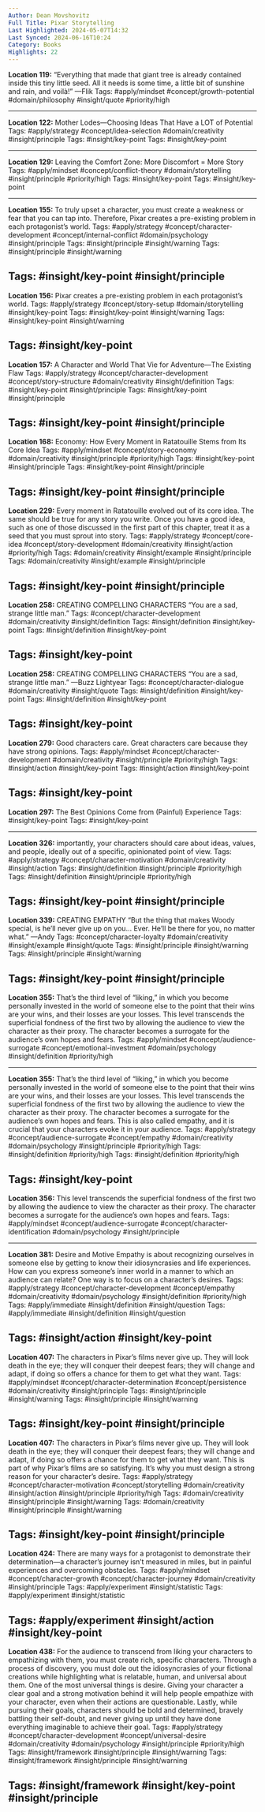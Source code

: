```yaml
---
Author: Dean Movshovitz
Full Title: Pixar Storytelling
Last Highlighted: 2024-05-07T14:32
Last Synced: 2024-06-16T10:24
Category: Books
Highlights: 22
---
```

**Location 119:**
“Everything that made that giant tree is already contained inside this tiny little seed. All it needs is some time, a little bit of sunshine and rain, and voilà!” —Flik
Tags: #apply/mindset #concept/growth-potential #domain/philosophy #insight/quote #priority/high
  
---
  
**Location 122:**
Mother Lodes—Choosing Ideas That Have a LOT of Potential
Tags: #apply/strategy #concept/idea-selection #domain/creativity #insight/principle
Tags: #insight/key-point
Tags: #insight/key-point
  
---
  
**Location 129:**
Leaving the Comfort Zone: More Discomfort = More Story
Tags: #apply/mindset #concept/conflict-theory #domain/storytelling #insight/principle #priority/high
Tags: #insight/key-point
Tags: #insight/key-point
  
---
  
**Location 155:**
To truly upset a character, you must create a weakness or fear that you can tap into. Therefore, Pixar creates a pre-existing problem in each protagonist’s world.
Tags: #apply/strategy #concept/character-development #concept/internal-conflict #domain/psychology #insight/principle
Tags: #insight/principle #insight/warning
Tags: #insight/principle #insight/warning
  
Tags: #insight/key-point #insight/principle
---
  
**Location 156:**
Pixar creates a pre-existing problem in each protagonist’s world.
Tags: #apply/strategy #concept/story-setup #domain/storytelling #insight/key-point
Tags: #insight/key-point #insight/warning
Tags: #insight/key-point #insight/warning
  
Tags: #insight/key-point
---
  
**Location 157:**
A Character and World That Vie for Adventure—The Existing Flaw
Tags: #apply/strategy #concept/character-development #concept/story-structure #domain/creativity #insight/definition
Tags: #insight/key-point #insight/principle
Tags: #insight/key-point #insight/principle
  
Tags: #insight/key-point #insight/principle
---
  
**Location 168:**
Economy: How Every Moment in Ratatouille Stems from Its Core Idea
Tags: #apply/mindset #concept/story-economy #domain/creativity #insight/principle #priority/high
Tags: #insight/key-point #insight/principle
Tags: #insight/key-point #insight/principle
  
Tags: #insight/key-point #insight/principle
---
  
**Location 229:**
Every moment in Ratatouille evolved out of its core idea. The same should be true for any story you write. Once you have a good idea, such as one of those discussed in the first part of this chapter, treat it as a seed that you must sprout into story.
Tags: #apply/strategy #concept/core-idea #concept/story-development #domain/creativity #insight/action #priority/high
Tags: #domain/creativity #insight/example #insight/principle
Tags: #domain/creativity #insight/example #insight/principle
  
Tags: #insight/key-point #insight/principle
---
  
**Location 258:**
CREATING COMPELLING CHARACTERS “You are a sad, strange little man.”
Tags: #concept/character-development #domain/creativity #insight/definition
Tags: #insight/definition #insight/key-point
Tags: #insight/definition #insight/key-point
  
Tags: #insight/key-point
---
  
**Location 258:**
CREATING COMPELLING CHARACTERS “You are a sad, strange little man.” —Buzz Lightyear
Tags: #concept/character-dialogue #domain/creativity #insight/quote
Tags: #insight/definition #insight/key-point
Tags: #insight/definition #insight/key-point
  
Tags: #insight/key-point
---
  
**Location 279:**
Good characters care. Great characters care because they have strong opinions.
Tags: #apply/mindset #concept/character-development #domain/creativity #insight/principle #priority/high
Tags: #insight/action #insight/key-point
Tags: #insight/action #insight/key-point
  
Tags: #insight/key-point
---
  
**Location 297:**
The Best Opinions Come from (Painful) Experience
Tags: #insight/key-point
Tags: #insight/key-point
  
---
  
**Location 326:**
importantly, your characters should care about ideas, values, and people, ideally out of a specific, opinionated point of view.
Tags: #apply/strategy #concept/character-motivation #domain/creativity #insight/action
Tags: #insight/definition #insight/principle #priority/high
Tags: #insight/definition #insight/principle #priority/high
  
Tags: #insight/key-point #insight/principle
---
  
**Location 339:**
CREATING EMPATHY “But the thing that makes Woody special, is he’ll never give up on you... Ever. He’ll be there for you, no matter what.” —Andy
Tags: #concept/character-loyalty #domain/creativity #insight/example #insight/quote
Tags: #insight/principle #insight/warning
Tags: #insight/principle #insight/warning
  
Tags: #insight/key-point #insight/principle
---
  
**Location 355:**
That’s the third level of “liking,” in which you become personally invested in the world of someone else to the point that their wins are your wins, and their losses are your losses. This level transcends the superficial fondness of the first two by allowing the audience to view the character as their proxy. The character becomes a surrogate for the audience’s own hopes and fears.
Tags: #apply/mindset #concept/audience-surrogate #concept/emotional-investment #domain/psychology #insight/definition #priority/high
  
---
  
**Location 355:**
That’s the third level of “liking,” in which you become personally invested in the world of someone else to the point that their wins are your wins, and their losses are your losses. This level transcends the superficial fondness of the first two by allowing the audience to view the character as their proxy. The character becomes a surrogate for the audience’s own hopes and fears. This is also called empathy, and it is crucial that your characters evoke it in your audience.
Tags: #apply/strategy #concept/audience-surrogate #concept/empathy #domain/creativity #domain/psychology #insight/principle #priority/high
Tags: #insight/definition #priority/high
Tags: #insight/definition #priority/high
  
Tags: #insight/key-point
---
  
**Location 356:**
This level transcends the superficial fondness of the first two by allowing the audience to view the character as their proxy. The character becomes a surrogate for the audience’s own hopes and fears.
Tags: #apply/mindset #concept/audience-surrogate #concept/character-identification #domain/psychology #insight/principle
  
---
  
**Location 381:**
Desire and Motive Empathy is about recognizing ourselves in someone else by getting to know their idiosyncrasies and life experiences. How can you express someone’s inner world in a manner to which an audience can relate? One way is to focus on a character’s desires.
Tags: #apply/strategy #concept/character-development #concept/empathy #domain/creativity #domain/psychology #insight/definition #priority/high
Tags: #apply/immediate #insight/definition #insight/question
Tags: #apply/immediate #insight/definition #insight/question
  
Tags: #insight/action #insight/key-point
---
  
**Location 407:**
The characters in Pixar’s films never give up. They will look death in the eye; they will conquer their deepest fears; they will change and adapt, if doing so offers a chance for them to get what they want.
Tags: #apply/mindset #concept/character-determination #concept/persistence #domain/creativity #insight/principle
Tags: #insight/principle #insight/warning
Tags: #insight/principle #insight/warning
  
Tags: #insight/key-point #insight/principle
---
  
**Location 407:**
The characters in Pixar’s films never give up. They will look death in the eye; they will conquer their deepest fears; they will change and adapt, if doing so offers a chance for them to get what they want. This is part of why Pixar’s films are so satisfying. It’s why you must design a strong reason for your character’s desire.
Tags: #apply/strategy #concept/character-motivation #concept/storytelling #domain/creativity #insight/action #insight/principle #priority/high
Tags: #domain/creativity #insight/principle #insight/warning
Tags: #domain/creativity #insight/principle #insight/warning
  
Tags: #insight/key-point #insight/principle
---
  
**Location 424:**
There are many ways for a protagonist to demonstrate their determination—a character’s journey isn’t measured in miles, but in painful experiences and overcoming obstacles.
Tags: #apply/mindset #concept/character-growth #concept/character-journey #domain/creativity #insight/principle
Tags: #apply/experiment #insight/statistic
Tags: #apply/experiment #insight/statistic
  
Tags: #apply/experiment #insight/action #insight/key-point
---
  
**Location 438:**
For the audience to transcend from liking your characters to empathizing with them, you must create rich, specific characters. Through a process of discovery, you must dole out the idiosyncrasies of your fictional creations while highlighting what is relatable, human, and universal about them. One of the most universal things is desire. Giving your character a clear goal and a strong motivation behind it will help people empathize with your character, even when their actions are questionable. Lastly, while pursuing their goals, characters should be bold and determined, bravely battling their self-doubt, and never giving up until they have done everything imaginable to achieve their goal.
Tags: #apply/strategy #concept/character-development #concept/universal-desire #domain/creativity #domain/psychology #insight/principle #priority/high
Tags: #insight/framework #insight/principle #insight/warning
Tags: #insight/framework #insight/principle #insight/warning
  
Tags: #insight/framework #insight/key-point #insight/principle
---